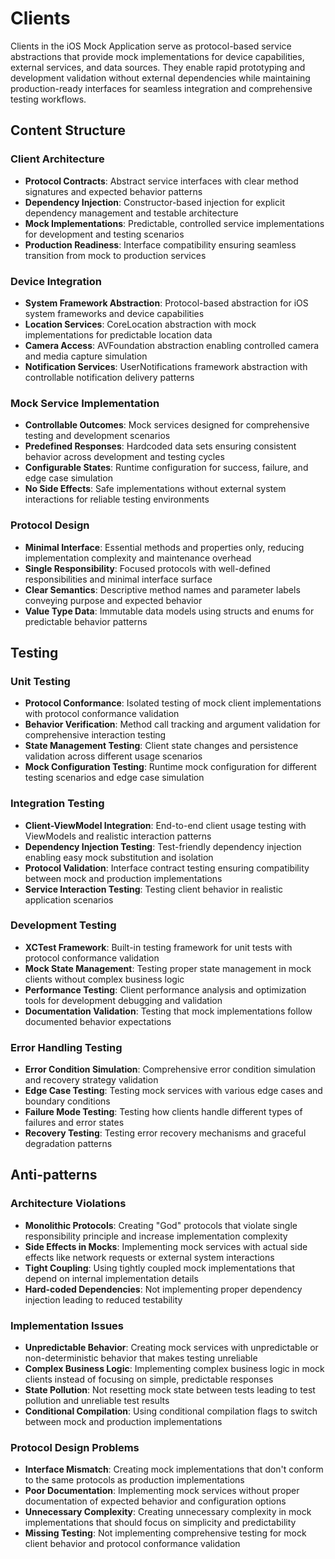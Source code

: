 # Clients

Clients in the iOS Mock Application serve as protocol-based service abstractions that provide mock implementations for device capabilities, external services, and data sources. They enable rapid prototyping and development validation without external dependencies while maintaining production-ready interfaces for seamless integration and comprehensive testing workflows.

## Content Structure

### Client Architecture
- **Protocol Contracts**: Abstract service interfaces with clear method signatures and expected behavior patterns
- **Dependency Injection**: Constructor-based injection for explicit dependency management and testable architecture
- **Mock Implementations**: Predictable, controlled service implementations for development and testing scenarios
- **Production Readiness**: Interface compatibility ensuring seamless transition from mock to production services

### Device Integration
- **System Framework Abstraction**: Protocol-based abstraction for iOS system frameworks and device capabilities
- **Location Services**: CoreLocation abstraction with mock implementations for predictable location data
- **Camera Access**: AVFoundation abstraction enabling controlled camera and media capture simulation
- **Notification Services**: UserNotifications framework abstraction with controllable notification delivery patterns

### Mock Service Implementation
- **Controllable Outcomes**: Mock services designed for comprehensive testing and development scenarios
- **Predefined Responses**: Hardcoded data sets ensuring consistent behavior across development and testing cycles
- **Configurable States**: Runtime configuration for success, failure, and edge case simulation
- **No Side Effects**: Safe implementations without external system interactions for reliable testing environments

### Protocol Design
- **Minimal Interface**: Essential methods and properties only, reducing implementation complexity and maintenance overhead
- **Single Responsibility**: Focused protocols with well-defined responsibilities and minimal interface surface
- **Clear Semantics**: Descriptive method names and parameter labels conveying purpose and expected behavior
- **Value Type Data**: Immutable data models using structs and enums for predictable behavior patterns

## Testing

### Unit Testing
- **Protocol Conformance**: Isolated testing of mock client implementations with protocol conformance validation
- **Behavior Verification**: Method call tracking and argument validation for comprehensive interaction testing
- **State Management Testing**: Client state changes and persistence validation across different usage scenarios
- **Mock Configuration Testing**: Runtime mock configuration for different testing scenarios and edge case simulation

### Integration Testing
- **Client-ViewModel Integration**: End-to-end client usage testing with ViewModels and realistic interaction patterns
- **Dependency Injection Testing**: Test-friendly dependency injection enabling easy mock substitution and isolation
- **Protocol Validation**: Interface contract testing ensuring compatibility between mock and production implementations
- **Service Interaction Testing**: Testing client behavior in realistic application scenarios

### Development Testing
- **XCTest Framework**: Built-in testing framework for unit tests with protocol conformance validation
- **Mock State Management**: Testing proper state management in mock clients without complex business logic
- **Performance Testing**: Client performance analysis and optimization tools for development debugging and validation
- **Documentation Validation**: Testing that mock implementations follow documented behavior expectations

### Error Handling Testing
- **Error Condition Simulation**: Comprehensive error condition simulation and recovery strategy validation
- **Edge Case Testing**: Testing mock services with various edge cases and boundary conditions
- **Failure Mode Testing**: Testing how clients handle different types of failures and error states
- **Recovery Testing**: Testing error recovery mechanisms and graceful degradation patterns

## Anti-patterns

### Architecture Violations
- **Monolithic Protocols**: Creating "God" protocols that violate single responsibility principle and increase implementation complexity
- **Side Effects in Mocks**: Implementing mock services with actual side effects like network requests or external system interactions
- **Tight Coupling**: Using tightly coupled mock implementations that depend on internal implementation details
- **Hard-coded Dependencies**: Not implementing proper dependency injection leading to reduced testability

### Implementation Issues
- **Unpredictable Behavior**: Creating mock services with unpredictable or non-deterministic behavior that makes testing unreliable
- **Complex Business Logic**: Implementing complex business logic in mock clients instead of focusing on simple, predictable responses
- **State Pollution**: Not resetting mock state between tests leading to test pollution and unreliable test results
- **Conditional Compilation**: Using conditional compilation flags to switch between mock and production implementations

### Protocol Design Problems
- **Interface Mismatch**: Creating mock implementations that don't conform to the same protocols as production implementations
- **Poor Documentation**: Implementing mock services without proper documentation of expected behavior and configuration options
- **Unnecessary Complexity**: Creating unnecessary complexity in mock implementations that should focus on simplicity and predictability
- **Missing Testing**: Not implementing comprehensive testing for mock client behavior and protocol conformance validation